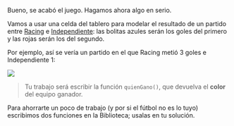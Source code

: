 Bueno, se acabó el juego. Hagamos ahora algo en serio.

Vamos a usar una celda del tablero para modelar el resultado de un partido entre [Racing](https://es.wikipedia.org/wiki/Racing_Club) e [Independiente](https://es.wikipedia.org/wiki/Club_Atlético_Independiente): las bolitas azules serán los goles del primero y las rojas serán los del segundo.

Por ejemplo, así se vería un partido en el que Racing metió 3 goles e Independiente 1:

![](https://raw.githubusercontent.com/sagrado-corazon-alcal/mumuki-guia-fundamentos-variables/master/images/3-a-1-gano-racing.png)

> Tu trabajo será escribir la función `quienGano()`, que devuelva el **color** del equipo ganador. 

Para ahorrarte un poco de trabajo (y por si el fútbol no es lo tuyo) escribimos dos funciones en la Biblioteca; usalas en tu solución. 